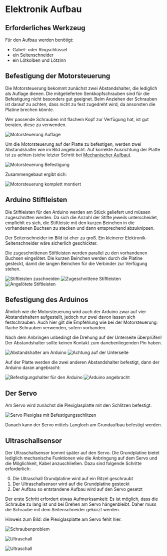 # Elektronik Aufbau

## Erforderliches Werkzeug

Für den Aufbau werden benötigt:

* Gabel- oder Ringschlüssel
* ein Seitenschneider
* ein Lötkolben und Lötzinn

## Befestigung der Motorsteuerung

Die Motorsteuerung bekommt zunächst zwei Abstandshalter, die lediglich als Auflage dienen. Die mitgelieferten Senkkopfschrauben sind für die Befestigung nicht besonders gut geeignet. Beim Anziehen der Schrauben ist darauf zu achten, dass nicht zu fest zugedreht wird, da ansonsten die Platine brechen könnte.

Wer passende Schrauben mit flachem Kopf zur Verfügung hat, ist gut beraten, diese zu verwenden.

![Motorsteuerung Auflage](./Elektronik/Motorsteuerung-Auflage.jpg)

Um die Motorsteuerung auf der Platte zu befestigen, werden zwei Abstandshalter wie im Bild angebracht. Auf korrekte Ausrichtung der Platte ist zu achten (siehe letzter Schritt bei [Mechanischer Aufbau](Mechanischer%20Aufbau.md)).

![Motorsteuerung Befestigung](./Elektronik/Motorsteuerung-Halterung.jpg)

Zusammengebaut ergibt sich:

![Motorsteuerung komplett montiert](./Elektronik/Motorsteuerung-komplett.jpg)

## Arduino Stiftleisten

Die Stiftleisten für den Arduino werden am Stück geliefert und müssen zugeschnitten werden. Da sich die Anzahl der Stifte jeweils unterscheidet, empfiehlt es sich, die Stiftleiste mit den kurzen Beinchen in die vorhandenen Buchsen zu stecken und dann entsprechend abzuknipsen.

Der Seitenschneider im Bild ist eher zu groß. Ein kleinerer Elektronik-Seitenschneider wäre sicherlich geschickter.

Die zugeschnittenen Stiftleisten werden parallel zu den vorhandenen Buchsen eingelötet. Die kurzen Beinchen werden durch die Platine gesteckt, damit die langen Beinchen für die Verbinder zur Verfügung stehen.

![Stiftleisten zuschneiden](./Elektronik/Arduino-Stiftleisten-zuschneiden.jpg)
![Zugeschnittene Stiftleisten](./Elektronik/Arduino-Stiftleisten-zugeschnitten.jpg)
![Angelötete Stiftleisten](./Elektronik/Arduino-Stiftleisten-angeloetet.jpg)

## Befestigung des Arduinos

Ähnlich wie die Motorsteuerung wird auch der Arduino zwar auf vier Abstandshaltern aufgestellt, jedoch nur zwei davon lassen sich festschrauben. Auch hier gilt die Empfehlung wie bei der Motorsteuerung: flache Schrauben verwenden, sofern vorhanden.

Nach dem Anbringen unbedingt die Drehung auf der Unterseite überprüfen! Der Abstandshalter sollte keinen Kontakt zum danebenliegenden Pin haben.

![Abstandshalter am Arduino](./Elektronik/Arduino-Abstandshalter.jpg)
![Achtung auf der Unterseite](./Elektronik/Achtung-Unterseite.jpg)

Auf der Platte werden die zwei anderen Abstandshalter befestigt, dann der Arduino daran angebracht:

![Befestigungshalter für den Arduino](./Elektronik/Arduino-Befestigung.jpg)
![Arduino angebracht](./Elektronik/Arduino-angebracht.jpg)

## Der Servo

Am Servo wird zunächst die Plexiglasplatte mit den Schlitzen befestigt.

![Servo Plexiglas mit Befestigungsschlitzen](./Elektronik/Servo-Langloecher.jpg)

Danach kann der Servo mittels Langloch am Grundaufbau befestigt werden.

## Ultraschallsensor

Der Ultraschallsensor kommt später auf den Servo. Die Grundplatine bietet lediglich mechanische Funktionen wie die Anbringung auf dem Servo und die Möglichkeit, Kabel anzuschließen. Dazu sind folgende Schritte erforderlich:

0. Die Ultraschall Grundplatine wird auf ein Ritzel geschraubt
0. Der Ultraschallsensor wird auf die Grundplatine gesteckt
0. Der Aufbau so entstandene Aufbau wird auf den Servo gesetzt

Der erste Schritt erfordert etwas Aufmerksamkeit: Es ist möglich, dass die Schraube zu lang ist und bei Drehen am Servo hängenbleibt. Daher muss die Schraube mit dem Seitenschneider gekürzt werden.

Hinweis zum Bild: die Plexiglasplatte am Servo fehlt hier.

![Schraubenproblem](./Elektronik/Servo-Schraubenproblem.jpg)

![Ultraschall](./Elektronik/Ultraschall.jpg)

![Ultraschall](./Elektronik/Ultraschall2.jpg)